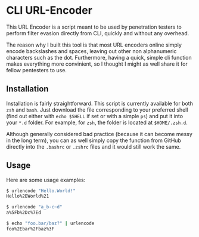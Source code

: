 # CLI URL-Encoder
This URL Encoder is a script meant to be used by penetration testers to perform filter evasion directly from CLI, quickly and without any overhead.

The reason why I built this tool is that most URL encoders online simply encode backslashes and spaces, leaving out other non alphanumeric characters such as the dot.
Furthermore, having a quick, simple cli function makes everything more convinient, so I thought I might as well share it for fellow pentesters to use.

## Installation
Installation is fairly straightforward. This script is currently available for both `zsh` and `bash`. Just download the file corresponding to your preferred shell (find out either with `echo $SHELL` if set or with a simple `ps`) and put it into your `*.d` folder.
For example, for `zsh`, the folder is located at `$HOME/.zsh.d`.

Although generally considered bad practice (because it can become messy in the long term), you can as well simply copy the function from GitHub directly into the `.bashrc` or `.zshrc` files and it would still work the same.

## Usage
Here are some usage examples:
```bash
$ urlencode "Hello.World!"
Hello%2EWorld%21

$ urlencode "a_b-c~d"
a%5Fb%2Dc%7Ed

$ echo "foo.bar/baz?" | urlencode
foo%2Ebar%2Fbaz%3F

```
